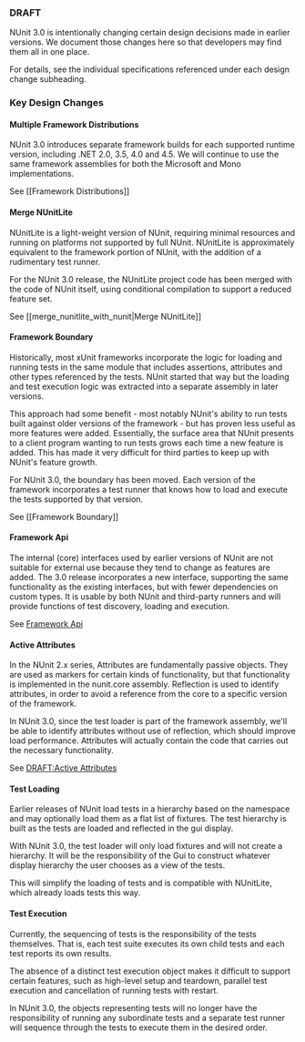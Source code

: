 ### DRAFT
NUnit 3.0 is intentionally changing certain design decisions made in earlier versions. We document those changes here so that developers may find them all in one place.

For details, see the individual specifications referenced under each 
design change subheading.

### Key Design Changes

#### Multiple Framework Distributions

NUnit 3.0 introduces separate framework builds for each supported runtime version, including .NET 2.0, 3.5, 4.0 and 4.5. We will continue to use the same framework assemblies for both the Microsoft and Mono implementations.


See [[Framework Distributions]]

#### Merge NUnitLite

NUnitLite is a light-weight version of NUnit, requiring minimal resources and running on platforms not supported by full NUnit. NUnitLite is approximately equivalent to the framework portion of NUnit, with the addition of a rudimentary test runner.

For the NUnit 3.0 release, the NUnitLite project code has been merged with the code of NUnit itself, using conditional compilation to support a reduced feature set.

See [[merge_nunitlite_with_nunit|Merge NUnitLite]]

#### Framework Boundary

Historically, most xUnit frameworks incorporate the logic for loading and
running tests in the same module that includes assertions, attributes and
other types referenced by the tests. NUnit started that way but the loading
and test execution logic was extracted into a separate assembly in later
versions.

This approach had some benefit - most notably NUnit's ability to run 
tests built against older versions of the framework - but has proven
less useful as more features were added. Essentially, the surface area
that NUnit presents to a client program wanting to run tests grows 
each time a new feature is added. This has made it very difficult for
third parties to keep up with NUnit's feature growth.

For NUnit 3.0, the boundary has been moved. Each version of the framework
incorporates a test runner that knows how to load and execute the
tests supported by that version.

See [[Framework Boundary]]

#### Framework Api

The internal (core) interfaces used by earlier versions of NUnit are not suitable for external use because they tend to change as features are added. The 3.0 release incorporates a new interface, supporting the same functionality as the existing interfaces, but with fewer dependencies on custom types. It is usable by both NUnit and third-party runners and will provide functions of test discovery, loading and execution.

See [Framework Api](Framework-Api.md)

#### Active Attributes

In the NUnit 2.x series, Attributes are fundamentally passive objects. They are used as markers for certain kinds of functionality, but that functionality is implemented in the nunit.core assembly. Reflection is used to identify attributes, in order to avoid a reference from the core to a specific version of the framework.

In NUnit 3.0, since the test loader is part of the framework assembly, we'll be able to identify attributes without use of reflection, which should improve load performance. Attributes will actually contain the code that carries out the necessary functionality.

See [DRAFT:Active Attributes](Active-Attributes.md)

#### Test Loading

Earlier releases of NUnit load tests in a hierarchy based on the namespace and may optionally load them as a flat list of fixtures. The test hierarchy is built as the tests are loaded and reflected in the gui display.

With NUnit 3.0, the test loader will only load fixtures and will not
create a hierarchy. It will be the responsibility of the Gui to construct
whatever display hierarchy the user chooses as a view of the tests.

This will simplify the loading of tests and is compatible with NUnitLite,
which already loads tests this way.

#### Test Execution

Currently, the sequencing of tests is the responsibility of the tests 
themselves. That is, each test suite executes its own child tests and each 
test reports its own results.

The absence of a distinct test execution object makes it difficult to
support certain features, such as high-level setup and teardown, parallel
test execution and cancellation of running tests with restart.

In NUnit 3.0, the objects representing tests will no longer have the
responsibility of running any subordinate tests and a separate test runner
will sequence through the tests to execute them in the desired order.
